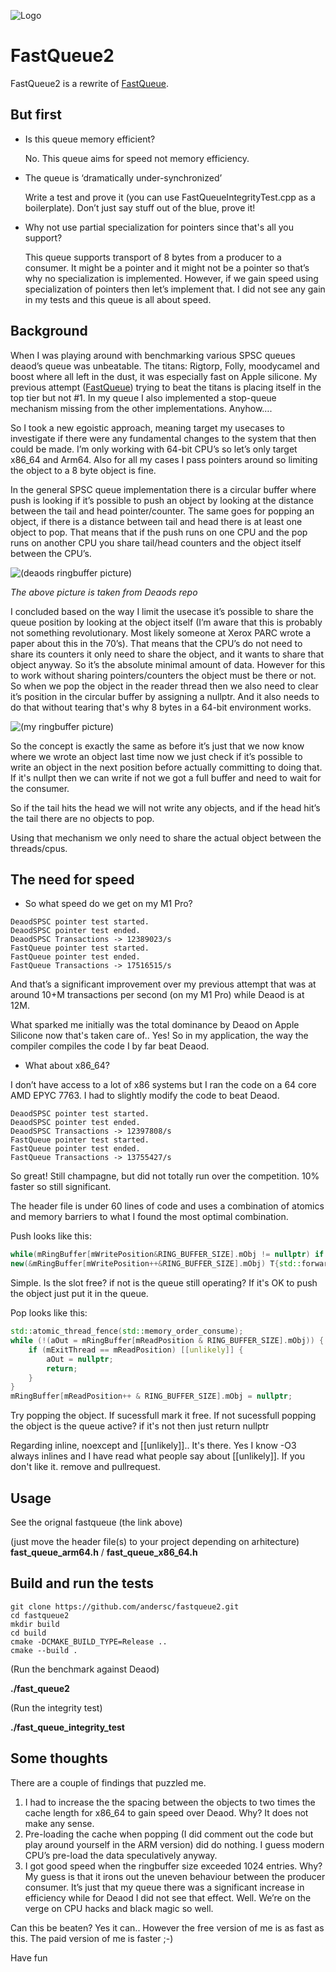 ![Logo](fastqueue2.png)

# FastQueue2

FastQueue2 is a rewrite of [FastQueue](https://github.com/andersc/fastqueue). 

## But first

* Is this queue memory efficient?

	No. This queue aims for speed not memory efficiency.

* The queue is ‘dramatically under-synchronized’

	Write a test and prove it (you can use FastQueueIntegrityTest.cpp as a boilerplate). Don’t just say stuff out of the blue, prove it!

* Why not use partial specialization for pointers since that's all you support?

	This queue supports transport of 8 bytes from a producer to a consumer. It might be a pointer and it might not be a pointer so that’s why no specialization is implemented. However, if we gain speed using specialization of pointers then let’s implement that. I did not see any gain in my tests and this queue is all about speed.


## Background

When I was playing around with benchmarking various SPSC queues deaod’s queue was unbeatable. The titans: Rigtorp, Folly, moodycamel and boost where all left in the dust, it was especially fast on Apple silicone. My previous attempt ([FastQueue](https://github.com/andersc/fastqueue)) trying to beat the titans is placing itself in the top tier but not #1. In my queue I also implemented a stop-queue mechanism missing from the other implementations. Anyhow….

So I took a new egoistic approach, meaning target my usecases to investigate if there were any fundamental changes to the system that then could be made. I’m only working with 64-bit CPU’s so let’s only target x86_64 and Arm64. Also for all my cases I pass pointers around so limiting the object to a 8 byte object is fine.

In the general SPSC queue implementation there is a circular buffer where push is looking if it’s possible to push an object by looking at the distance between the tail and head pointer/counter. The same goes for popping an object, if there is a distance between tail and head there is at least one object to pop. That means that if the push runs on one CPU and the pop runs on another CPU you share tail/head counters and the object itself between the CPU’s. 

![(deaods ringbuffer picture)](ring_buffer_concept.png)

*The above picture is taken from Deaods repo*

I concluded based on the way I limit the usecase it’s possible to share the queue position by looking at the object itself (I’m aware that this is probably not something revolutionary. Most likely someone at Xerox PARC wrote a paper about this in the 70’s). That means that the CPU’s do not need to share its counters it only need to share the object, and it wants to share that object anyway. So it’s the absolute minimal amount of data. 
However for this to work without sharing pointers/counters the object must be there or not. So when we pop the object in the reader thread then we also need to clear it’s position in the circular buffer by assigning a nullptr. And it also needs to do that without tearing that's why 8 bytes in a 64-bit environment works.

![(my ringbuffer picture)](ringbuffer.png)

So the concept is exactly the same as before it’s just that we now know where we wrote an object last time now we just check if it’s possible to write an object in the next position before actually committing to doing that. If it's nullpt then we can write if not we got a full buffer and need to wait for the consumer.

So if the tail hits the head we will not write any objects, and if the head hit’s the tail there are no objects to pop.

Using that mechanism we only need to share the actual object between the threads/cpus.

## The need for speed

* So what speed do we get on my M1 Pro?

```
DeaodSPSC pointer test started.
DeaodSPSC pointer test ended.
DeaodSPSC Transactions -> 12389023/s
FastQueue pointer test started.
FastQueue pointer test ended.
FastQueue Transactions -> 17516515/s
```

And that’s a significant improvement over my previous attempt that was at around 10+M transactions per second (on my M1 Pro) while Deaod is at 12M.

What sparked me initially was the total dominance by Deaod on Apple Silicone now that's taken care of.. Yes! So in my application, the way the compiler compiles the code I by far beat Deaod. 

* What about x86_64?  

I don’t have access to a lot of x86 systems but I ran the code on a 64 core AMD EPYC 7763. I had to slightly modify the code to beat Deaod.

```
DeaodSPSC pointer test started.
DeaodSPSC pointer test ended.
DeaodSPSC Transactions -> 12397808/s
FastQueue pointer test started.
FastQueue pointer test ended.
FastQueue Transactions -> 13755427/s
```

So great! Still champagne, but did not totally run over the competition. 10% faster so still significant. 

The header file is under 60 lines of code and uses a combination of atomics and memory barriers to what I found the most optimal combination.

Push looks like this:

```cpp
while(mRingBuffer[mWritePosition&RING_BUFFER_SIZE].mObj != nullptr) if (mExitThreadSemaphore) [[unlikely]] return;
new(&mRingBuffer[mWritePosition++&RING_BUFFER_SIZE].mObj) T{std::forward<Args>(args)...};
```
Simple. Is the slot free? if not is the queue still operating?
If it's OK to push the object just put it in the queue.

Pop looks like this:

```cpp
std::atomic_thread_fence(std::memory_order_consume);
while (!(aOut = mRingBuffer[mReadPosition & RING_BUFFER_SIZE].mObj)) {
    if (mExitThread == mReadPosition) [[unlikely]] {
        aOut = nullptr;
        return;
    }
}
mRingBuffer[mReadPosition++ & RING_BUFFER_SIZE].mObj = nullptr;
```
Try popping the object. If sucessfull mark it free.
If not sucessfull popping the object is the queue active?
if it's not then just return nullptr


Regarding inline, noexcept and [[unlikely]].. It's there. Yes I know -O3 always inlines and I have read what people say about [[unlikely]].
If you don't like it. remove and pullrequest.

## Usage

See the orignal fastqueue (the link above)

(just move the header file(s) to your project depending on arhitecture)
**fast_queue_arm64.h** / **fast_queue_x86_64.h**

## Build and run the tests

```
git clone https://github.com/andersc/fastqueue2.git
cd fastqueue2 
mkdir build
cd build
cmake -DCMAKE_BUILD_TYPE=Release ..
cmake --build .
```

(Run the benchmark against Deaod)

**./fast_queue2**

(Run the integrity test)

**./fast_queue_integrity_test**


## Some thoughts
There are a couple of findings that puzzled me. 

1.	I had to increase the the spacing between the objects to two times the cache length for x86_64 to gain speed over Deaod. Why? It does not make any sense.
2.	Pre-loading the cache when popping (I did comment out the code but play around yourself in the ARM version) did do nothing. I guess modern CPU’s pre-load the data speculatively anyway.
3.	I got good speed when the ringbuffer size exceeded 1024 entries. Why? My guess is that it irons out the uneven behaviour between the producer consumer. It’s just that my queue there was a significant increase in efficiency while for Deaod I did not see that effect. Well. We’re on the verge on CPU hacks and black magic so well. 

Can this be beaten? Yes it can.. However the free version of me is as fast as this. The paid version of me is faster ;-)

Have fun 

